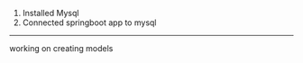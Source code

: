 1. Installed Mysql
2. Connected springboot app to mysql
-----------------

working on creating models

